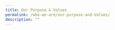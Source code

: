 ```yaml
---
title: Our Purpose & Values
permalink: /who-we-are/our-purpose-and-Values/
description: ""
---
```






